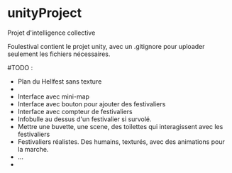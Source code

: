 # unityProject
Projet d'intelligence collective


Foulestival contient le projet unity, avec un .gitignore pour uploader seulement les fichiers nécessaires.

#TODO :

- Plan du Hellfest sans texture
- 
- Interface avec mini-map
- Interface avec bouton pour ajouter des festivaliers
- Interface avec compteur de festivaliers
- Infobulle au dessus d'un festivalier si survolé.
- Mettre une buvette, une scene, des toilettes qui interagissent avec les festivaliers
- Festivaliers réalistes. Des humains, texturés, avec des animations pour la marche.
- ...
- 

